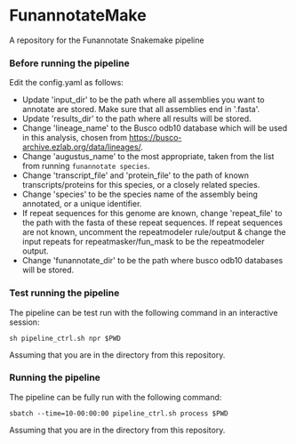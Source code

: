 # FunannotateMake
A repository for the Funannotate Snakemake pipeline


### Before running the pipeline
Edit the config.yaml as follows:

 * Update 'input_dir' to be the path where all assemblies you want to annotate are stored. Make sure that all assemblies end in '.fasta'.
 * Update 'results_dir' to the path where all results will be stored.
 * Change 'lineage_name' to the Busco odb10 database which will be used in this analysis, chosen from https://busco-archive.ezlab.org/data/lineages/.
 * Change 'augustus_name' to the most appropriate, taken from the list from running ```funannotate species```.
 * Change 'transcript_file' and 'protein_file' to the path of known transcripts/proteins for this species, or a closely related species.
 * Change 'species' to be the species name of the assembly being annotated, or a unique identifier.
 * If repeat sequences for this genome are known, change 'repeat_file' to the path with the fasta of these repeat sequences. If repeat sequences are not known, uncomment the repeatmodeler rule/output & change the input repeats for repeatmasker/fun_mask to be the repeatmodeler output.
 * Change 'funannotate_dir' to be the path where busco odb10 databases will be stored.

### Test running the pipeline

The pipeline can be test run with the following command in an interactive session:

```sh pipeline_ctrl.sh npr $PWD```

Assuming that you are in the directory from this repository.

### Running the pipeline

The pipeline can be fully run with the following command:

```sbatch --time=10-00:00:00 pipeline_ctrl.sh process $PWD```

Assuming that you are in the directory from this repository.
